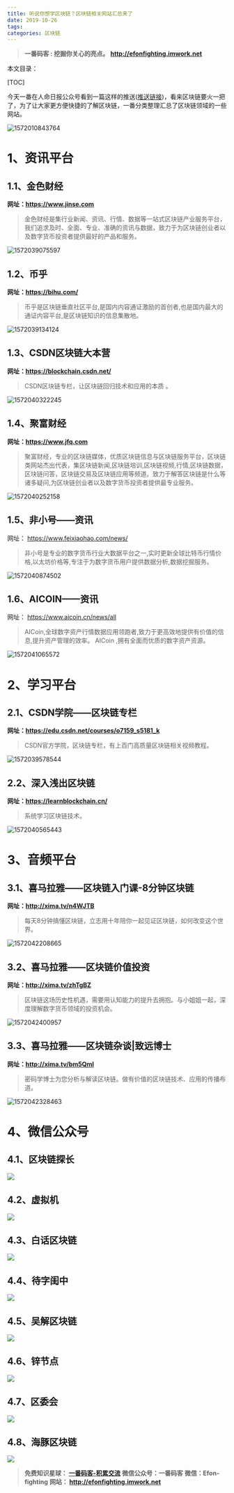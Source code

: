 ```yaml
---
title: 听说你想学区块链？区块链相关网站汇总来了
date: 2019-10-26
tags: 
categories: 区块链
---
```


> **一番码客 : 挖掘你关心的亮点。**
> **http://efonfighting.imwork.net**

本文目录：

[TOC]

今天一番在人命日报公众号看到一篇这样的推送([推送链接](https://mp.weixin.qq.com/s/fTqleybScxxoE_aXnigk8g))，看来区块链要火一把了，为了让大家更方便快捷的了解区块链，一番分类整理汇总了区块链领域的一些网站。

![1572010843764](2019-10-26-听说你想学区块链？区块链相关网站汇总来了/01.jpg)

<!--more-->

# 1、资讯平台

## 1.1、金色财经

**网址：https://www.jinse.com**

> 金色财经是集行业新闻、资讯、行情、数据等一站式区块链产业服务平台，我们追求及时、全面、专业、准确的资讯与数据，致力于为区块链创业者以及数字货币投资者提供最好的产品和服务。

![1572039075597](2019-10-26-听说你想学区块链？区块链相关网站汇总来了/02.jpg)

## 1.2、币乎

**网址：https://bihu.com/**

>  币乎是区块链垂直社区平台,是国内内容通证激励的首创者,也是国内最大的通证内容平台,是区块链知识的信息集散地。

![1572039134124](2019-10-26-听说你想学区块链？区块链相关网站汇总来了/03.jpg)

## 1.3、CSDN区块链大本营

**网址：https://blockchain.csdn.net/**

>  CSDN区块链专栏，让区块链回归技术和应用的本质 。

![1572040322245](2019-10-26-听说你想学区块链？区块链相关网站汇总来了/06.jpg)

## 1.4、聚富财经

**网址：https://www.jfq.com**

> 聚富财经，专业的区块链媒体，优质区块链信息与区块链服务平台，区块链类网站杰出代表，集区块链新闻,区块链培训,区块链视频,行情,区块链数据，区块链问答，区块链交易及区块链应用等频道。致力于解答区块链是什么等诸多疑问,为区块链创业者以及数字货币投资者提供最专业服务。

![1572040252158](2019-10-26-听说你想学区块链？区块链相关网站汇总来了/05.jpg)

## 1.5、非小号——资讯

网址： https://www.feixiaohao.com/news/ 

>  非小号是专业的数字货币行业大数据平台之一,实时更新全球比特币行情价格,以太坊价格等,专注于为数字货币用户提供数据分析,数据挖掘服务。 

![1572040874502](2019-10-26-听说你想学区块链？区块链相关网站汇总来了/08.jpg)

## 1.6、AICOIN——资讯

网址： https://www.aicoin.cn/news/all 

>  AICoin,全球数字资产行情数据应用领跑者,致力于更高效地提供有价值的信息,提升资产管理的效率。 AICoin ,拥有全面而优质的数字资产资源。

![1572041065572](2019-10-26-听说你想学区块链？区块链相关网站汇总来了/09.jpg)



# 2、学习平台

## 2.1、CSDN学院——区块链专栏

**网址：https://edu.csdn.net/courses/o7159_s5181_k**

> CSDN官方学院，区块链专栏，有上百门高质量区块链相关视频教程。

![1572039578544](2019-10-26-听说你想学区块链？区块链相关网站汇总来了/04.jpg)



## 2.2、深入浅出区块链

**网址：https://learnblockchain.cn/** 

> 系统学习区块链技术。

![1572040565443](2019-10-26-听说你想学区块链？区块链相关网站汇总来了/07.jpg)



# 3、音频平台

## 3.1、喜马拉雅——区块链入门课-8分钟区块链

**网址：http://xima.tv/n4WJTB** 

>  每天8分钟搞懂区块链，立志用十年陪你一起见证区块链，如何改变这个世界。 

![1572042208665](2019-10-26-听说你想学区块链？区块链相关网站汇总来了/10.jpg)

## 3.2、喜马拉雅——区块链价值投资

**网址：http://xima.tv/zhTgBZ**

> 区块链这场历史性机遇，需要用认知能力的提升去拥抱。与小姐姐一起，深度理解数字货币领域的投资机会。

![1572042400957](2019-10-26-听说你想学区块链？区块链相关网站汇总来了/12.jpg)

## 3.3、喜马拉雅——区块链杂谈|致远博士

**网址：http://xima.tv/bm5Qml**

>  密码学博士为您分析与解读区块链。做有价值的区块链技术、应用的传播布道。 

![1572042328463](2019-10-26-听说你想学区块链？区块链相关网站汇总来了/11.jpg)

# 4、微信公众号

## 4.1、区块链探长

![](2019-10-26-听说你想学区块链？区块链相关网站汇总来了/13.png)

## 4.2、虚拟机

![](2019-10-26-听说你想学区块链？区块链相关网站汇总来了/14.png)

## 4.3、白话区块链

![](2019-10-26-听说你想学区块链？区块链相关网站汇总来了/15.png)

## 4.4、待字闺中

![](2019-10-26-听说你想学区块链？区块链相关网站汇总来了/16.png)

## 4.5、吴解区块链

![](2019-10-26-听说你想学区块链？区块链相关网站汇总来了/17.png)

## 4.6、锌节点

![](2019-10-26-听说你想学区块链？区块链相关网站汇总来了/18.png)

## 4.7、区委会

![](2019-10-26-听说你想学区块链？区块链相关网站汇总来了/19.png)

## 4.8、海豚区块链

![](2019-10-26-听说你想学区块链？区块链相关网站汇总来了/20.png)



> **免费知识星球： [一番码客-积累交流]([wwww](https://t.zsxq.com/NRVBURr))**
> **微信公众号：一番码客**
> **微信：Efon-fighting**
> **网站： http://efonfighting.imwork.net**